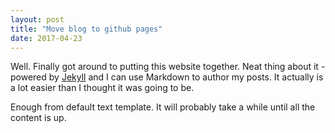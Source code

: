 ```yaml
---
layout: post
title: "Move blog to github pages"
date: 2017-04-23
---
```


Well. Finally got around to putting this website together. Neat thing about it - powered by [Jekyll](http://jekyllrb.com) and I can use Markdown to author my posts. It actually is a lot easier than I thought it was going to be.

Enough from default text template. It will probably take a while until all the content is up.
